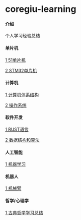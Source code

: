 # coregiu-learning

#### 介绍
个人学习经验总结

#### 单片机
[1 51单片机](https://gitee.com/coregiu/mcu_51)

[2 STM32单片机](https://gitee.com/coregiu/stm32-learning)

#### 计算机
[1 计算机体系结构](https://gitee.com/coregiu/computer-learning)

[2 操作系统](https://gitee.com/coregiu/os-learning)

#### 软件开发
[1 RUST语言](https://gitee.com/coregiu/rust-learning)

[2 数据结构和算法]()

#### 人工智能
[1 机器学习](https://gitee.com/coregiu/machine-learning)

#### 机器人
[1 机械臂](https://gitee.com/coregiu/robot-learning)

#### 哲学/心理学
[1 古典哲学学习总结](https://gitee.com/coregiu/philosophy)